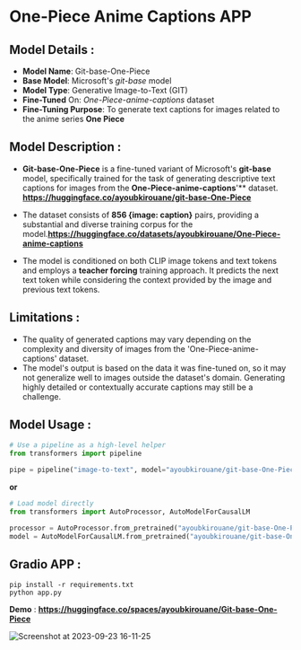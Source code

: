 # One-Piece Anime Captions APP

## Model Details : 

+ **Model Name**: Git-base-One-Piece
+ **Base Model**: Microsoft's *git-base* model
+ **Model Type**: Generative Image-to-Text (GIT)
+ **Fine-Tuned** On: *One-Piece-anime-captions* dataset
+ **Fine-Tuning Purpose**: To generate text captions for images related to the anime series **One Piece**

## Model Description : 
+ **Git-base-One-Piece** is a fine-tuned variant of Microsoft's **git-base** model, specifically trained for the task of generating descriptive text captions for images from the **One-Piece-anime-captions**'** dataset. **https://huggingface.co/ayoubkirouane/git-base-One-Piece**

+ The dataset consists of **856 {image: caption}** pairs, providing a substantial and diverse training corpus for the model.**https://huggingface.co/datasets/ayoubkirouane/One-Piece-anime-captions**

+ The model is conditioned on both CLIP image tokens and text tokens and employs a **teacher forcing** training approach. It predicts the next text token while considering the context provided by the image and previous text tokens.



## Limitations : 
+ The quality of generated captions may vary depending on the complexity and diversity of images from the 'One-Piece-anime-captions' dataset.
+ The model's output is based on the data it was fine-tuned on, so it may not generalize well to images outside the dataset's domain.
Generating highly detailed or contextually accurate captions may still be a challenge.


## Model Usage :  

```python
# Use a pipeline as a high-level helper
from transformers import pipeline

pipe = pipeline("image-to-text", model="ayoubkirouane/git-base-One-Piece")
```

**or**

```python
# Load model directly
from transformers import AutoProcessor, AutoModelForCausalLM

processor = AutoProcessor.from_pretrained("ayoubkirouane/git-base-One-Piece")
model = AutoModelForCausalLM.from_pretrained("ayoubkirouane/git-base-One-Piece")
```
## Gradio APP : 
```
pip install -r requirements.txt 
python app.py
```

**Demo** : **https://huggingface.co/spaces/ayoubkirouane/Git-base-One-Piece**


![Screenshot at 2023-09-23 16-11-25](https://github.com/Kirouane-Ayoub/One-Piece-anime-captions-APP/assets/99510125/1ee31693-8104-41a8-97ae-1855bed60576)
